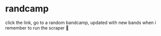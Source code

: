 # randcamp

click the link, go to a random bandcamp, updated with new bands when i remember to run the scraper 🤠
